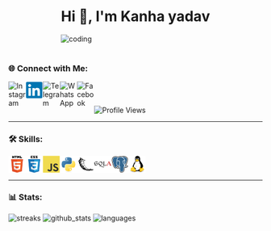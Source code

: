 <h1 align="center">Hi 👋, I'm Kanha yadav</h1>


<img align="right" alt="coding" width="400" src="https://user-images.githubusercontent.com/55389276/140866485-8fb1c876-9a8f-4d6a-98dc-08c4981eaf70.gif">


</br>
</br>

### 🌐 Connect with Me:
<p>
  <a href="https://your-instagram-link.com">
    <img align="left" alt="Instagram" width="34px" src="https://raw.githubusercontent.com/gauravghongde/social-icons/master/SVG/Color/Instagram.svg" />
  </a>
  <a href="https://your-linkedin-link.com">
    <img align="left" alt="LinkedIn" width="34px" src="https://raw.githubusercontent.com/devicons/devicon/master/icons/linkedin/linkedin-original.svg" />
  </a>
  <a href="https://your-telegram-link.com">
    <img align="left" alt="Telegram" width="34px" src="https://raw.githubusercontent.com/gauravghongde/social-icons/master/SVG/Color/Telegram.svg" />
  </a>
  <a href="https://your-whatsapp-link.com">
    <img align="left" alt="WhatsApp" width="34px" src="https://raw.githubusercontent.com/gauravghongde/social-icons/master/SVG/Color/WhatsApp.svg" />
  </a>
  <a href="https://your-facebook-link.com">
    <img align="left" alt="Facebook" width="34px" src="https://raw.githubusercontent.com/gauravghongde/social-icons/master/SVG/Color/Facebook.svg" />
  </a>
</p>

</br>
</br>

![Profile Views](https://hits.seeyoufarm.com/api/count/incr/badge.svg?url=https://github.com/Itskanha/&title=Profile%20Views)

---

### 🛠️ Skills:
<img align="left" alt="HTML" width="34px" src="https://raw.githubusercontent.com/devicons/devicon/master/icons/html5/html5-original-wordmark.svg" />
<img align="left" alt="CSS" width="34px" src="https://raw.githubusercontent.com/devicons/devicon/master/icons/css3/css3-original-wordmark.svg" />
<img align="left" alt="JavaScript" width="34px" src="https://raw.githubusercontent.com/devicons/devicon/master/icons/javascript/javascript-original.svg" />
<img align="left" alt="Python" width="34px" src="https://raw.githubusercontent.com/devicons/devicon/master/icons/python/python-original.svg" />
<img align="left" alt="Flask" width="34px" src="https://raw.githubusercontent.com/devicons/devicon/master/icons/flask/flask-original.svg" />
<img align="left" alt="SQLAlchemy" width="34px" src="https://raw.githubusercontent.com/devicons/devicon/master/icons/sqlalchemy/sqlalchemy-original.svg" />
<img align="left" alt="PostgreSQL" width="34px" src="https://raw.githubusercontent.com/devicons/devicon/master/icons/postgresql/postgresql-original.svg" />
<img align="left" alt="Linux" width="34px" src="https://raw.githubusercontent.com/devicons/devicon/master/icons/linux/linux-original.svg" />

</br>
</br>

---

### 📊 Stats:
<img src="https://github-readme-streak-stats.herokuapp.com/?user=Itskanha&" alt="streaks" height="190">
<img src="https://github-readme-stats.vercel.app/api?username=Itskanha&show_icons=true&locale=en" alt="github_stats" height="201">
<img src="https://github-readme-stats.vercel.app/api/top-langs/?username=Itskanha&layout=compact&theme=tokyonight" alt="languages" height="185">

 
